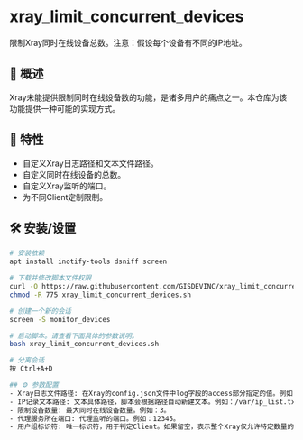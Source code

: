 # xray_limit_concurrent_devices

限制Xray同时在线设备总数。注意：假设每个设备有不同的IP地址。

## 📝 概述

Xray未能提供限制同时在线设备数的功能，是诸多用户的痛点之一。本仓库为该功能提供一种可能的实现方式。

## 🚀 特性

- 自定义Xray日志路径和文本文件路径。
- 自定义同时在线设备的总数。
- 自定义Xray监听的端口。
- 为不同Client定制限制。

## 🛠️ 安装/设置

```bash
# 安装依赖
apt install inotify-tools dsniff screen

# 下载并修改脚本文件权限
curl -O https://raw.githubusercontent.com/GISDEVINC/xray_limit_concurrent_devices/main/xray_limit_concurrent_devices.sh
chmod -R 775 xray_limit_concurrent_devices.sh

# 创建一个新的会话
screen -S monitor_devices

# 启动脚本。请查看下面具体的参数说明。
bash xray_limit_concurrent_devices.sh

# 分离会话
按 Ctrl+A+D

## ⚙️ 参数配置
- Xray日志文件路径: 在Xray的config.json文件中log字段的access部分指定的值。例如：/var/access.log。
- IP记录文本路径: 文本具体路径，脚本会根据路径自动新建文本。例如：/var/ip_list.txt。
- 限制设备数量: 最大同时在线设备数量。例如：3。
- 代理服务所在端口: 代理监听的端口。例如：12345。
- 用户组标识符: 唯一标识符，用于判定Client。如果留空，表示整个Xray仅允许特定数量的IP同时连接，无论inbound和client。
